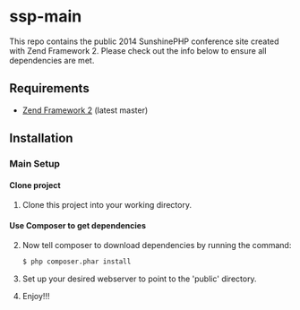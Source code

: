 ssp-main
=============

This repo contains the public 2014 SunshinePHP conference site created with Zend Framework 2.
Please check out the info below to ensure all dependencies are met.

Requirements
------------

* [Zend Framework 2](https://github.com/zendframework/zf2) (latest master)

Installation
------------

### Main Setup

#### Clone project

1. Clone this project into your working directory.

#### Use Composer to get dependencies

2. Now tell composer to download dependencies by running the command:

    ```bash
    $ php composer.phar install
    ```
3. Set up your desired webserver to point to the 'public' directory.
4. Enjoy!!!
